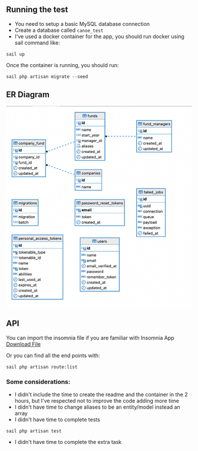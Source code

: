 ## Running the test

- You need to setup a basic MySQL database connection
- Create a database called `canoe_test`
- I've used a docker container for the app, you should run docker using sail command like:
```shell
sail up
```

Once the container is running, you should run:
```shell
sail php artisan migrate --seed
```

## ER Diagram
![Diagram](https://github.com/faiverson/canoe-test/blob/main/resources/readme/er-diagram.png)

## API

You can import the insomnia file if you are familiar with Insomnia App
[Download File](https://github.com/faiverson/canoe-test/blob/main/resources/readme/canoe-insomnia.json)

Or you can find all the end points with:
```shell
sail php artisan route:list
```


### Some considerations:
- I didn't include the time to create the readme and the container in the 2 hours, but I've respected not to improve the code adding more time
- I didn't have time to change aliases to be an entity/model instead an array
- I didn't have time to complete tests
```shell
sail php artisan test
```
- I didn't have time to complete the extra task
